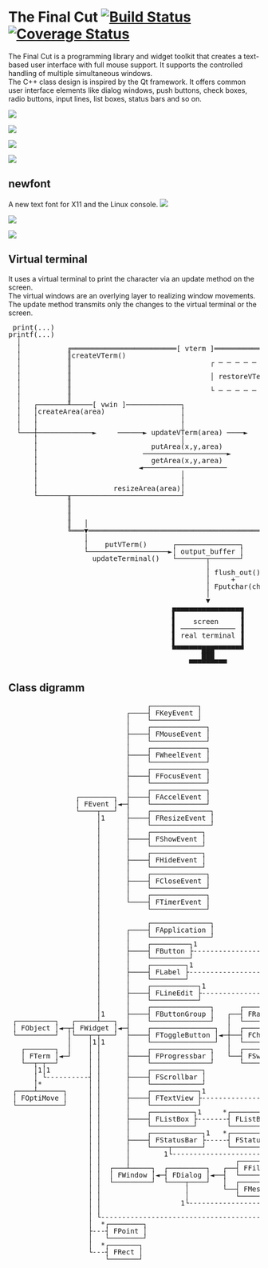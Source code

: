 The Final Cut [![Build Status](https://travis-ci.org/gansm/finalcut.svg?branch=master)](https://travis-ci.org/gansm/finalcut) [![Coverage Status](https://coveralls.io/repos/gansm/finalcut/badge.svg?branch=master&service=github)](https://coveralls.io/github/gansm/finalcut?branch=master)
=============
The Final Cut is a programming library and widget toolkit that creates a text-based user interface with full mouse support. It supports the controlled handling of multiple simultaneous windows.  
The C++ class design is inspired by the Qt framework. It offers common user interface elements like dialog windows, push buttons, check boxes, radio buttons, input lines, list boxes, status bars and so on.

![](https://github.com/gansm/finalcut/blob/master/doc/fileopen-dialog.png)  

![](https://github.com/gansm/finalcut/blob/master/doc/progress-bar.png)  

![](https://github.com/gansm/finalcut/blob/master/doc/textview.png)  

![](https://github.com/gansm/finalcut/blob/master/doc/Mandelbrot.png)  


newfont
-------
A new text font for X11 and the Linux console.
![](https://github.com/gansm/finalcut/blob/master/doc/newfont1.png)  

![](https://github.com/gansm/finalcut/blob/master/doc/newfont2.png)

![](https://github.com/gansm/finalcut/blob/master/doc/calculator.png)


Virtual terminal
----------------
It uses a virtual terminal to print the character via an update method on the screen.  
The virtual windows are an overlying layer to realizing window movements.  
The update method transmits only the changes to the virtual terminal or the screen.

<pre style="line-height: 1 !important;">
 print(...)
printf(...)
  │
  │           ╔═════════════════════════[ vterm ]═════════════════════════╗
  │           ║createVTerm()                                              ║
  │           ║                                 ┌ ─ ─ ─ ─ ─ ─ ─ ─ ─ ─ ─ ┐ ║
  │           ║                                                           ║
  │           ║                                 │ restoreVTerm(x,y,w,h) │ ║
  │           ║                                                           ║
  │           ║                                 └ ─ ─ ─ ─ ─ ─ ─ ─ ─ ─ ─ ┘ ║
  │           ║                                                           ║
  │   ┌───────╨─────[ vwin ]─────────────┐                                ║
  │   │createArea(area)                  │                                ║
  │   │                                  │                                ║
  │   │                                  │                                ║
  └───┼─────────────►     ──────► updateVTerm(area) ────►                 ║
      │                                  │                                ║
      │                           putArea(x,y,area)                       ║
      │                         ────────────────────►                     ║
      │                           getArea(x,y,area)                       ║
      │                        ◄────────────────────                      ║
      │                                  │                                ║
      │                                  │                                ║
      │                  resizeArea(area)│                                ║
      └───────╥──────────────────────────┘                                ║
              ║                                                           ║
              ║                                                           ║
              ║                                                           ║
              ║   │                                          resizeVTerm()║
              ╚═══▼═══════════════════════════════════════════════════════╝
                  │
                  │    putVTerm()      ┌───────────────┐
                  └───────────────────►│ output_buffer │
                    updateTerminal()   └───────┬───────┘
                                               │
                                               │ flush_out() 
                                               │     +
                                               │ Fputchar(char)
                                               │
                                               ▼
                                       ▄▄▄▄▄▄▄▄▄▄▄▄▄▄▄▄▄
                                       ▌               ▐
                                       ▌    screen     ▐
                                       ▌ ───────────── ▐
                                       ▌ real terminal ▐
                                       ▌               ▐
                                       ▀▀▀▀▀▀▀███▀▀▀▀▀▀▀
                                              ███
                                           ▀▀▀▀▀▀▀▀▀
</pre>


Class digramm
-------------
<pre style="line-height: 1 !important;">
                                 ┌───────────┐
                            ┌────┤ FKeyEvent │
                            │    └───────────┘
                            │    ┌─────────────┐
                            ├────┤ FMouseEvent │
                            │    └─────────────┘
                            │    ┌─────────────┐
                            ├────┤ FWheelEvent │
                            │    └─────────────┘
                            │    ┌─────────────┐
                            ├────┤ FFocusEvent │
                            │    └─────────────┘
                            │    ┌─────────────┐
                ┌────────┐  ├────┤ FAccelEvent │
                │ FEvent │◄─┤    └─────────────┘
                └────┬───┘  │    ┌──────────────┐
                     │1     ├────┤ FResizeEvent │
                     │      │    └──────────────┘
                     │      │    ┌────────────┐
                     │      ├────┤ FShowEvent │
                     │      │    └────────────┘
                     │      │    ┌────────────┐
                     │      ├────┤ FHideEvent │
                     │      │    └────────────┘
                     │      │    ┌─────────────┐
                     │      ├────┤ FCloseEvent │
                     │      │    └─────────────┘
                     │      │    ┌─────────────┐
                     │      └────┤ FTimerEvent │
                     │           └─────────────┘
                     │
                     │           ┌──────────────┐
                     │      ┌────┤ FApplication │
                     │      │    └──────────────┘
                     │      │    ┌─────────┐1
                     │      ├────┤ FButton ├-----------------------------.
                     │      │    └─────────┘                             │
                     │      │    ┌────────┐1                             │
                     │      ├────┤ FLabel ├------------------------------┤
                     │      │    └────────┘                              │
                     │      │    ┌───────────┐1                          │
                     │      ├────┤ FLineEdit ├---------------------------┤
                     │      │    └───────────┘                           │
                     │      │    ┌──────────────┐      ┌──────────────┐1 │
                     │1     ├────┤ FButtonGroup │   ┌──┤ FRadioButton ├--┤
 ┌─────────┐   ┌─────┴───┐  │    └──────────────┘   │  └──────────────┘  │
 │ FObject │◄─┬┤ FWidget │◄─┤    ┌───────────────┐  │  ┌───────────┐1    │
 └─────────┘  │└───┬─┬───┘  ├────┤ FToggleButton │◄─┼──┤ FCheckBox ├-----┤
              │    │1│1     │    └───────────────┘  │  └───────────┘     │
   ┌───────┐  │    │ │      │    ┌──────────────┐   │  ┌─────────┐1      │
   │ FTerm │◄─┘    │ │      ├────┤ FProgressbar │   └──┤ FSwitch ├-------┤  *┌─────────┐
   └──┬─┬──┘       │ │      │    └──────────────┘      └─────────┘       ├---┤ FString │
      │1│1         │ │      │    ┌────────────┐                          │   └─────────┘
      │ └----------┤ │      ├────┤ FScrollbar │                          │
      │*           │ │      │    └────────────┘                          │
 ┌────┴──────┐     │ │      │    ┌───────────┐1                          │
 │ FOptiMove │     │ │      ├────┤ FTextView ├---------------------------┤
 └───────────┘     │ │      │    └───────────┘                           │
                   │ │      │    ┌──────────┐1     *┌──────────────┐1    │
                   │ │      ├────┤ FListBox ├-------┤ FListBoxItem ├-----┤
                   │ │      │    └──────────┘       └──────────────┘     │
                   │ │      │    ┌────────────┐1   *┌────────────┐1      │
                   │ │      ├────┤ FStatusBar ├-----┤ FStatusKey ├-------┤
                   │ │      │    └────┬───────┘     └────────────┘       │
                   │ │      │        1└----------------------------------┤
                   │ │      │                         ┌─────────────┐1   │
                   │ │  ┌───┴─────┐  ┌─────────┐   ┌──┤ FFileDialog ├----┤
                   │ │  │ FWindow │◄─┤ FDialog │◄──┤  └─────────────┘    │
                   │ │  └─────────┘  └────┬────┘   │  ┌─────────────┐1   │
                   │ │                    │        └──┤ FMessageBox ├----┤
                   │ │                    │           └─────────────┘    │
                   │ │                   1└------------------------------┤
                   │ │                                                   │
                   │ └---------------------------------------------------'
                   │  *┌────────┐
                   ├---┤ FPoint │
                   │   └────────┘
                   │  *┌───────┐
                   └---┤ FRect │
                       └───────┘
</pre>
